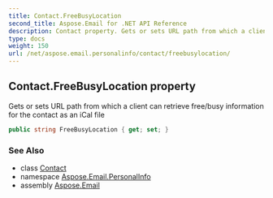 ```yaml
---
title: Contact.FreeBusyLocation
second_title: Aspose.Email for .NET API Reference
description: Contact property. Gets or sets URL path from which a client can retrieve free/busy information for the contact as an iCal file
type: docs
weight: 150
url: /net/aspose.email.personalinfo/contact/freebusylocation/
---
```

## Contact.FreeBusyLocation property

Gets or sets URL path from which a client can retrieve free/busy information for the contact as an iCal file

```csharp
public string FreeBusyLocation { get; set; }
```

### See Also

* class [Contact](../)
* namespace [Aspose.Email.PersonalInfo](../../contact/)
* assembly [Aspose.Email](../../../)


